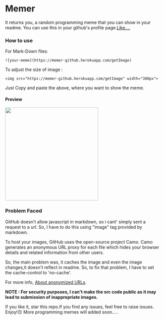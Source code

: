 # Memer

It returns you, a random programming meme that you can show in your readme. You can use this in your github's profile page.[Like....](https://github.com/iamAbhishekkumar)

### How to use

For Mark-Down files:

    ![your-meme](https://memer-github.herokuapp.com/getImage)

To adjust the size of image :

    <img src="https://memer-github.herokuapp.com/getImage" width="300px">

Just Copy and paste the above, where you want to show the meme.

#### Preview

<img src="https://memer-github.herokuapp.com/getImage" width="300px">

### Problem Faced

GitHub doesn't allow javascript in markdown, so i cant' simply sent a request to a url. So, I have to do this using "image" tag provided by markdown.

To host your images, GitHub uses the open-source project Camo. Camo generates an anonymous URL proxy for each file which hides your browser details and related information from other users.

So, the main problem was, it caches the image and even the image changes,it doesn't reflect in readme. So, to fix that problem, I have to set the cache-control to 'no-cache'.

For more info, [About anonymized URLs](https://docs.github.com/en/github/authenticating-to-github/keeping-your-account-and-data-secure/about-anonymized-urls).

**NOTE : For security purposes, I can't make the src code public as it may lead to submission of inappropriate images.**

If you like it, star this repo.If you find any issues, feel free to raise issues. Enjoy!:upside_down_face:
More programming memes will added soon.....

